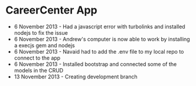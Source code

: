 CareerCenter App
=================
* 6 November 2013 - Had a javascript error with turbolinks and installed nodejs to fix the issue
* 6 November 2013 - Andrew's computer is now able to work by installing a execjs gem and nodejs
* 6 November 2013 - Navaid had to add the .env file to my local repo to connect to the app
* 6 November 2013 - Installed bootstrap and connected some of the models in the CRUD 
* 13 November 2013 - Creating development branch